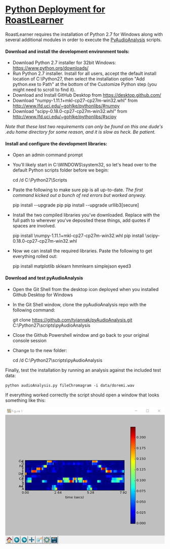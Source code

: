 # [Python Deployment for RoastLearner](#Python-Deployment-for-RoastLearner)
RoastLearner requires the installation of Python 2.7 for Windows along with several additional modules in order to execute the [PyAudioAnalysis](https://github.com/tyiannak/pyAudioAnalysis) scripts.

#### Download and install the development environment tools:

* Download Python 2.7 installer for 32bit Windows: https://www.python.org/downloads/
* Run Python 2.7 installer. Install for all users, accept the default install location of C:\Python27, then select the installation option "Add python.exe to Path" at the bottom of the Customize Python step (you might need to scroll to find it).
* Download and Install GitHub Desktop from https://desktop.github.com/
* Download "numpy-1.11.1+mkl-cp27-cp27m-win32.whl" from http://www.lfd.uci.edu/~gohlke/pythonlibs/#numpy
* Download "scipy-0.18.0-cp27-cp27m-win32.whl" from http://www.lfd.uci.edu/~gohlke/pythonlibs/#scipy

*Note that these last two requirements can only be found on this one dude's .edu home directory for some reason, and it is slow as heck. Be patient.*

#### Install and configure the development libraries:
* Open an admin command prompt
* You'll likely start in C:\WINDOWS\system32, so let's head over to the default Python scripts folder before we begin:


    cd /d C:\Python27\Scripts

* Paste the following to make sure pip is all up-to-date. *The first command kicked out a bunch of red errors but worked anyway.*


    pip install --upgrade pip
    pip install --upgrade urllib3[secure]

* Install the two compiled libraries you've downloaded. Replace <path to downloads> with the full path to wherever you've deposited these things, add quotes if spaces are involved.


    pip install <path to downloads>\numpy-1.11.1+mkl-cp27-cp27m-win32.whl
    pip install <path to downloads>\scipy-0.18.0-cp27-cp27m-win32.whl


* Now we can install the required libraries. Paste the following to get everything rolled out:


    pip install matplotlib sklearn hmmlearn simplejson eyed3


#### Download and test pyAudioAnalysis
* Open the Git Shell from the desktop icon deployed when you installed Github Desktop for Windows
* In the Git Shell window, clone the pyAudioAnalysis repo with the following command:


    git clone https://github.com/tyiannak/pyAudioAnalysis.git C:\Python27\scripts\pyAudioAnalysis

* Close the Github Powershell window and go back to your original console session
* Change to the new folder:


    cd /d C:\Python27\scripts\pyAudioAnalysis

Finally, test the installation by running an analysis against the included test data:

    python audioAnalysis.py fileChromagram -i data/doremi.wav

If everything worked correctly the script should open a window that looks something like this:

![Successful example output](images/fileChromagram.png?raw=true "Successful example output")

